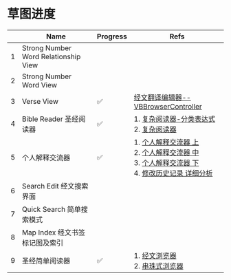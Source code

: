 # 草图进度

|      | Name                                 | Progress | Refs                                                         |
| ---- | ------------------------------------ | -------- | ------------------------------------------------------------ |
| 1    | Strong Number Word Relationship View |          |                                                              |
| 2    | Strong Number Word View              |          |                                                              |
| 3    | Verse View                           | ✅        | [经文翻译编辑器--VBBrowserController](https://github.com/ChenLin-Wang/Bible-Study-Map-VBBrowserController) |
| 4    | Bible Reader 圣经阅读器              | ✅        | 1. [复杂阅读器-分类表达式](https://github.com/ChenLin-Wang/Bible-Study-Map/blob/CLWang/Diagrams/%E8%8D%89%E5%9B%BE/6.%20%E5%A4%8D%E6%9D%82%E9%98%85%E8%AF%BB%E5%99%A8%20%E5%88%86%E7%B1%BB%E8%A1%A8%E8%BE%BE%E5%BC%8F.png?raw=true)<br>2. [复杂阅读器](https://github.com/ChenLin-Wang/Bible-Study-Map/blob/CLWang/Diagrams/%E8%8D%89%E5%9B%BE/7.%20%E5%A4%8D%E6%9D%82%E9%98%85%E8%AF%BB%E5%99%A8%20%E8%8D%89%E5%9B%BE.png?raw=true) |
| 5    | 个人解释交流器                       | ✅        | 1. [个人解释交流器 上](https://github.com/ChenLin-Wang/Bible-Study-Map/blob/CLWang/Diagrams/%E8%8D%89%E5%9B%BE/3.%20%E4%B8%AA%E4%BA%BA%E8%A7%A3%E9%87%8A%E4%BA%A4%E6%B5%81%E5%99%A8%20%E4%B8%8A.png?raw=true)<br/>2. [个人解释交流器 中](https://github.com/ChenLin-Wang/Bible-Study-Map/blob/CLWang/Diagrams/%E8%8D%89%E5%9B%BE/4.%20%E4%B8%AA%E4%BA%BA%E8%A7%A3%E9%87%8A%E4%BA%A4%E6%B5%81%E5%99%A8%20%E4%B8%AD.png?raw=true)<br/>3. [个人解释交流器 下](https://github.com/ChenLin-Wang/Bible-Study-Map/blob/CLWang/Diagrams/%E8%8D%89%E5%9B%BE/5.%20%E4%B8%AA%E4%BA%BA%E8%A7%A3%E9%87%8A%E4%BA%A4%E6%B5%81%E5%99%A8%20%E4%B8%8B.png?raw=true)<br>4. [修改历史记录 详细分析](https://github.com/ChenLin-Wang/Bible-Study-Map/blob/CLWang/Diagrams/%E8%8D%89%E5%9B%BE/3.1%20%E4%BF%AE%E6%94%B9%E5%8E%86%E5%8F%B2%E8%AE%B0%E5%BD%95%20%E8%AF%A6%E7%BB%86%E5%88%86%E6%9E%90.png?raw=true) |
| 6    | Search Edit 经文搜索界面             |          |                                                              |
| 7    | Quick Search 简单搜索模式            |          |                                                              |
| 8    | Map Index 经文书签标记图及索引       |          |                                                              |
| 9    | 圣经简单阅读器                       | ✅        | 1. [经文浏览器](https://github.com/ChenLin-Wang/Bible-Study-Map/blob/CLWang/Diagrams/%E8%8D%89%E5%9B%BE/1.%20%E7%BB%8F%E6%96%87%E6%B5%8F%E8%A7%88%E5%99%A8%20%E8%8D%89%E5%9B%BE.png?raw=true)<br>2. [串珠式浏览器](https://github.com/ChenLin-Wang/Bible-Study-Map/blob/CLWang/Diagrams/%E8%8D%89%E5%9B%BE/2.%20%E4%B8%B2%E7%8F%A0%E5%BC%8F%E6%B5%8F%E8%A7%88%E5%99%A8%20%E8%8D%89%E5%9B%BE.png?raw=true) |
